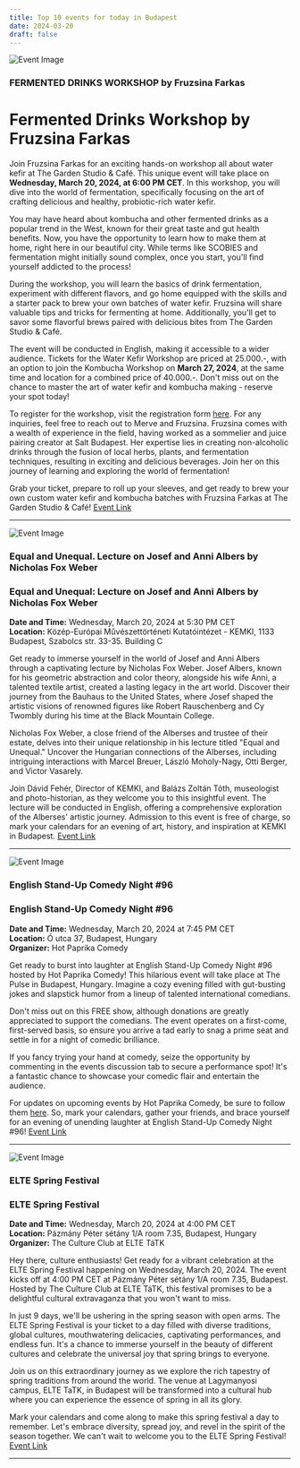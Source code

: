 ```yaml
---
title: Top 10 events for today in Budapest
date: 2024-03-20
draft: false
---
```


![Event Image](https://scontent-fra3-2.xx.fbcdn.net/v/t39.30808-6/417464935_811110941057833_1747430519237539129_n.jpg?stp=dst-jpg_p180x540&_nc_cat=104&ccb=1-7&_nc_sid=5f2048&_nc_ohc=CWLd0P_rh-wAX_0N_b2&_nc_ht=scontent-fra3-2.xx&oh=00_AfCWye0qNiIdyIAaetYMlVtU3ynPgREai4Jl7XbmBF2S_Q&oe=65FED5E3)

 ### FERMENTED DRINKS WORKSHOP by Fruzsina Farkas

# Fermented Drinks Workshop by Fruzsina Farkas

Join Fruzsina Farkas for an exciting hands-on workshop all about water kefir at The Garden Studio & Café. This unique event will take place on **Wednesday, March 20, 2024, at 6:00 PM CET**. In this workshop, you will dive into the world of fermentation, specifically focusing on the art of crafting delicious and healthy, probiotic-rich water kefir.

You may have heard about kombucha and other fermented drinks as a popular trend in the West, known for their great taste and gut health benefits. Now, you have the opportunity to learn how to make them at home, right here in our beautiful city. While terms like SCOBIES and fermentation might initially sound complex, once you start, you'll find yourself addicted to the process!

During the workshop, you will learn the basics of drink fermentation, experiment with different flavors, and go home equipped with the skills and a starter pack to brew your own batches of water kefir. Fruzsina will share valuable tips and tricks for fermenting at home. Additionally, you'll get to savor some flavorful brews paired with delicious bites from The Garden Studio & Café.

The event will be conducted in English, making it accessible to a wider audience. Tickets for the Water Kefir Workshop are priced at 25.000.-, with an option to join the Kombucha Workshop on **March 27, 2024**, at the same time and location for a combined price of 40.000.-. Don't miss out on the chance to master the art of water kefir and kombucha making - reserve your spot today!

To register for the workshop, visit the registration form [here](https://forms.gle/TUJ1LjYPRKTwHdYG7). For any inquiries, feel free to reach out to Merve and Fruzsina. Fruzsina comes with a wealth of experience in the field, having worked as a sommelier and juice pairing creator at Salt Budapest. Her expertise lies in creating non-alcoholic drinks through the fusion of local herbs, plants, and fermentation techniques, resulting in exciting and delicious beverages. Join her on this journey of learning and exploring the world of fermentation!

Grab your ticket, prepare to roll up your sleeves, and get ready to brew your own custom water kefir and kombucha batches with Fruzsina Farkas at The Garden Studio & Café!
[Event Link](https://facebook.com/events/3603632899893563)

---
![Event Image](https://scontent-fra3-2.xx.fbcdn.net/v/t39.30808-6/417543677_398717479576686_4813502941573921969_n.jpg?stp=dst-jpg_s960x960&_nc_cat=111&ccb=1-7&_nc_sid=5f2048&_nc_ohc=HwVaed-_NJ4AX8Xs6C2&_nc_ht=scontent-fra3-2.xx&oh=00_AfAEAdZ41KYTzpTY7R7-h7vVTbet4XvddTC-Ec3Jm582YA&oe=65FF3D07)

 ### Equal and Unequal. Lecture on Josef and Anni Albers by Nicholas Fox Weber

### Equal and Unequal: Lecture on Josef and Anni Albers by Nicholas Fox Weber

**Date and Time:** Wednesday, March 20, 2024 at 5:30 PM CET  
**Location:** Közép-Európai Művészettörténeti Kutatóintézet - KEMKI, 1133 Budapest, Szabolcs str. 33-35. Building C

Get ready to immerse yourself in the world of Josef and Anni Albers through a captivating lecture by Nicholas Fox Weber. Josef Albers, known for his geometric abstraction and color theory, alongside his wife Anni, a talented textile artist, created a lasting legacy in the art world. Discover their journey from the Bauhaus to the United States, where Josef shaped the artistic visions of renowned figures like Robert Rauschenberg and Cy Twombly during his time at the Black Mountain College.

Nicholas Fox Weber, a close friend of the Alberses and trustee of their estate, delves into their unique relationship in his lecture titled "Equal and Unequal." Uncover the Hungarian connections of the Alberses, including intriguing interactions with Marcel Breuer, László Moholy-Nagy, Otti Berger, and Victor Vasarely. 

Join Dávid Fehér, Director of KEMKI, and Balázs Zoltán Tóth, museologist and photo-historian, as they welcome you to this insightful event. The lecture will be conducted in English, offering a comprehensive exploration of the Alberses' artistic journey. Admission to this event is free of charge, so mark your calendars for an evening of art, history, and inspiration at KEMKI in Budapest.
[Event Link](https://facebook.com/events/396012436517373)

---
![Event Image](https://scontent-fra3-1.xx.fbcdn.net/v/t39.30808-6/431163148_419241017343832_7408635937509052847_n.jpg?stp=dst-jpg_p180x540&_nc_cat=103&ccb=1-7&_nc_sid=5f2048&_nc_ohc=hMAnWtVX9O4AX--oafT&_nc_ht=scontent-fra3-1.xx&oh=00_AfCX7HGBeEOeAe0rIFymFiAhnfifJ76yzzAo3CSJTz8Hbg&oe=66003785)

 ### English Stand-Up Comedy Night #96

### English Stand-Up Comedy Night #96

**Date and Time:** Wednesday, March 20, 2024 at 7:45 PM CET  
**Location:** Ó utca 37, Budapest, Hungary  
**Organizer:** Hot Paprika Comedy  

Get ready to burst into laughter at English Stand-Up Comedy Night #96 hosted by Hot Paprika Comedy! This hilarious event will take place at The Pulse in Budapest, Hungary. Imagine a cozy evening filled with gut-busting jokes and slapstick humor from a lineup of talented international comedians.

Don't miss out on this FREE show, although donations are greatly appreciated to support the comedians. The event operates on a first-come, first-served basis, so ensure you arrive a tad early to snag a prime seat and settle in for a night of comedic brilliance.

If you fancy trying your hand at comedy, seize the opportunity by commenting in the events discussion tab to secure a performance spot! It's a fantastic chance to showcase your comedic flair and entertain the audience.

For updates on upcoming events by Hot Paprika Comedy, be sure to follow them [here](https://www.facebook.com/hotpaprikacomedy). So, mark your calendars, gather your friends, and brace yourself for an evening of unending laughter at English Stand-Up Comedy Night #96!
[Event Link](https://facebook.com/events/2082183028812504)

---
![Event Image](https://scontent-fra3-1.xx.fbcdn.net/v/t39.30808-6/430804031_376175608589798_4783414831896460318_n.jpg?stp=dst-jpg_s960x960&_nc_cat=101&ccb=1-7&_nc_sid=5f2048&_nc_ohc=zaZSdIZy7BoAX8F4m8x&_nc_ht=scontent-fra3-1.xx&oh=00_AfBQZZnwk9JiB-rGS3gxW1Zuk0jNXGRFtuCdsoVOcqfZMQ&oe=65FECA08)

 ### ELTE Spring Festival

### ELTE Spring Festival

**Date and Time:** Wednesday, March 20, 2024 at 4:00 PM CET  
**Location:** Pázmány Péter sétány 1/A room 7.35, Budapest, Hungary  
**Organizer:** The Culture Club at ELTE TáTK  

Hey there, culture enthusiasts! Get ready for a vibrant celebration at the ELTE Spring Festival happening on Wednesday, March 20, 2024. The event kicks off at 4:00 PM CET at Pázmány Péter sétány 1/A room 7.35, Budapest. Hosted by The Culture Club at ELTE TáTK, this festival promises to be a delightful cultural extravaganza that you won't want to miss.

In just 9 days, we'll be ushering in the spring season with open arms. The ELTE Spring Festival is your ticket to a day filled with diverse traditions, global cultures, mouthwatering delicacies, captivating performances, and endless fun. It's a chance to immerse yourself in the beauty of different cultures and celebrate the universal joy that spring brings to everyone.

Join us on this extraordinary journey as we explore the rich tapestry of spring traditions from around the world. The venue at Lagymanyosi campus, ELTE TaTK, in Budapest will be transformed into a cultural hub where you can experience the essence of spring in all its glory.

Mark your calendars and come along to make this spring festival a day to remember. Let's embrace diversity, spread joy, and revel in the spirit of the season together. We can't wait to welcome you to the ELTE Spring Festival!
[Event Link](https://facebook.com/events/339228249103469)

---
